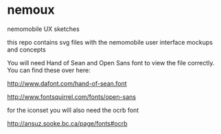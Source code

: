 nemoux
======

nemomobile UX sketches

this repo contains svg files with the nemomobile user interface mockups and concepts

You will need Hand of Sean and Open Sans font to view the file correctly.
You can find these over here:

http://www.dafont.com/hand-of-sean.font

http://www.fontsquirrel.com/fonts/open-sans

for the iconset you will also need the ocrb font

http://ansuz.sooke.bc.ca/page/fonts#ocrb
